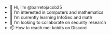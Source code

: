 - 👋 Hi, I’m @barretojacob25
- 👀 I’m interested in computers and mathematics
- 🌱 I’m currently learning InfoSec and math
- 💞️ I’m looking to collaborate on security research
- 📫 How to reach me: kobits on Discord
